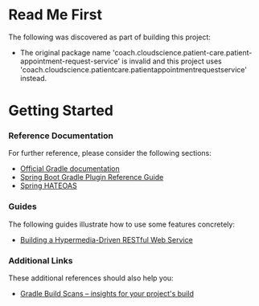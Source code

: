# Read Me First
The following was discovered as part of building this project:

* The original package name 'coach.cloudscience.patient-care.patient-appointment-request-service' is invalid and this project uses 'coach.cloudscience.patientcare.patientappointmentrequestservice' instead.

# Getting Started

### Reference Documentation
For further reference, please consider the following sections:

* [Official Gradle documentation](https://docs.gradle.org)
* [Spring Boot Gradle Plugin Reference Guide](https://docs.spring.io/spring-boot/docs/2.3.0.M3/gradle-plugin/reference/html/)
* [Spring HATEOAS](https://docs.spring.io/spring-boot/docs/2.2.5.RELEASE/reference/htmlsingle/#boot-features-spring-hateoas)

### Guides
The following guides illustrate how to use some features concretely:

* [Building a Hypermedia-Driven RESTful Web Service](https://spring.io/guides/gs/rest-hateoas/)

### Additional Links
These additional references should also help you:

* [Gradle Build Scans – insights for your project's build](https://scans.gradle.com#gradle)

